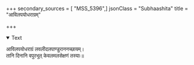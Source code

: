 +++
secondary_sources = [ "MSS_5396",]
jsonClass = "Subhaashita"
title = "आविलपयोधराग्रम्"

+++

<details open><summary>Text</summary>

आविलपयोधराग्रं लवलीदलपाण्डुराननच्छायम्।  
तानि दिनानि वपुरभूत् केवलमलसेक्षणं तस्याः॥
</details>
